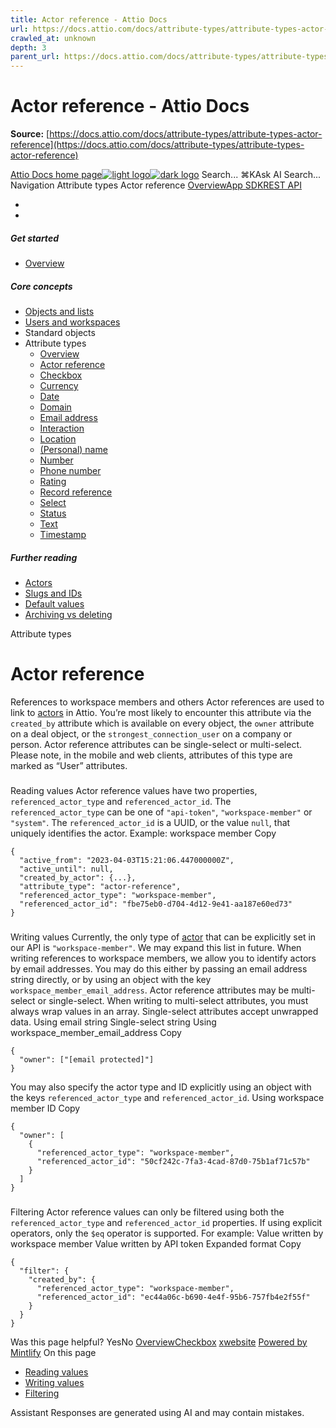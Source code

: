 ```yaml
---
title: Actor reference - Attio Docs
url: https://docs.attio.com/docs/attribute-types/attribute-types-actor-reference
crawled_at: unknown
depth: 3
parent_url: https://docs.attio.com/docs/attribute-types/attribute-types-timestamp
---
```


# Actor reference - Attio Docs

**Source:** [https://docs.attio.com/docs/attribute-types/attribute-types-actor-reference](https://docs.attio.com/docs/attribute-types/attribute-types-actor-reference)

[Attio Docs home page![light logo](https://mintlify.s3.us-west-1.amazonaws.com/attio/logo/light.svg)![dark logo](https://mintlify.s3.us-west-1.amazonaws.com/attio/logo/dark.svg)](https://docs.attio.com/)
Search...
⌘KAsk AI
Search...
Navigation
Attribute types
Actor reference
[Overview](https://docs.attio.com/docs/overview)[App SDK](https://docs.attio.com/sdk/introduction)[REST API](https://docs.attio.com/rest-api/overview)
* [](https://build.attio.com/)
* [](https://attio.com/help)
##### Get started
  * [Overview](https://docs.attio.com/docs/overview)


##### Core concepts
  * [Objects and lists](https://docs.attio.com/docs/objects-and-lists)
  * [Users and workspaces](https://docs.attio.com/docs/users-and-workspaces)
  * Standard objects
  * Attribute types
    * [Overview](https://docs.attio.com/docs/attribute-types/attribute-types)
    * [Actor reference](https://docs.attio.com/docs/attribute-types/attribute-types-actor-reference)
    * [Checkbox](https://docs.attio.com/docs/attribute-types/attribute-types-checkbox)
    * [Currency](https://docs.attio.com/docs/attribute-types/attribute-types-currency)
    * [Date](https://docs.attio.com/docs/attribute-types/attribute-types-date)
    * [Domain](https://docs.attio.com/docs/attribute-types/attribute-types-domain)
    * [Email address](https://docs.attio.com/docs/attribute-types/attribute-types-email-address)
    * [Interaction](https://docs.attio.com/docs/attribute-types/attribute-types-interaction)
    * [Location](https://docs.attio.com/docs/attribute-types/attribute-types-location)
    * [(Personal) name](https://docs.attio.com/docs/attribute-types/attribute-types-personal-name)
    * [Number](https://docs.attio.com/docs/attribute-types/attribute-types-number)
    * [Phone number](https://docs.attio.com/docs/attribute-types/attribute-types-phone-number)
    * [Rating](https://docs.attio.com/docs/attribute-types/attribute-types-rating)
    * [Record reference](https://docs.attio.com/docs/attribute-types/attribute-types-record-reference)
    * [Select](https://docs.attio.com/docs/attribute-types/attribute-types-select)
    * [Status](https://docs.attio.com/docs/attribute-types/attribute-types-status)
    * [Text](https://docs.attio.com/docs/attribute-types/attribute-types-text)
    * [Timestamp](https://docs.attio.com/docs/attribute-types/attribute-types-timestamp)


##### Further reading
  * [Actors](https://docs.attio.com/docs/actors)
  * [Slugs and IDs](https://docs.attio.com/docs/slugs-and-ids)
  * [Default values](https://docs.attio.com/docs/default-values)
  * [Archiving vs deleting](https://docs.attio.com/docs/archiving-vs-deleting)


Attribute types
# Actor reference
References to workspace members and others
Actor references are used to link to [actors](https://docs.attio.com/docs/actors) in Attio. You’re most likely to encounter this attribute via the `created_by` attribute which is available on every object, the `owner` attribute on a deal object, or the `strongest_connection_user` on a company or person.
Actor reference attributes can be single-select or multi-select.
Please note, in the mobile and web clients, attributes of this type are marked as “User” attributes.
### 
[​](https://docs.attio.com/docs/attribute-types/attribute-types-actor-reference#reading-values)
Reading values
Actor reference values have two properties, `referenced_actor_type` and `referenced_actor_id`. The `referenced_actor_type` can be one of `"api-token"`, `"workspace-member"` or `"system"`. The `referenced_actor_id` is a UUID, or the value `null`, that uniquely identifies the actor.
Example: workspace member
Copy
```
{
  "active_from": "2023-04-03T15:21:06.447000000Z",
  "active_until": null,
  "created_by_actor": {...},
  "attribute_type": "actor-reference",
  "referenced_actor_type": "workspace-member",
  "referenced_actor_id": "fbe75eb0-d704-4d12-9e41-aa187e60ed73"
}
```

### 
[​](https://docs.attio.com/docs/attribute-types/attribute-types-actor-reference#writing-values)
Writing values
Currently, the only type of [actor](https://docs.attio.com/docs/actors) that can be explicitly set in our API is `"workspace-member"`. We may expand this list in future.
When writing references to workspace members, we allow you to identify actors by email addresses. You may do this either by passing an email address string directly, or by using an object with the key `workspace_member_email_address`.
Actor reference attributes may be multi-select or single-select. When writing to multi-select attributes, you must always wrap values in an array. Single-select attributes accept unwrapped data.
Using email string
Single-select string
Using workspace_member_email_address
Copy
```
{
  "owner": ["[email protected]"]
}
```

You may also specify the actor type and ID explicitly using an object with the keys `referenced_actor_type` and `referenced_actor_id`.
Using workspace member ID
Copy
```
{
  "owner": [
    {
      "referenced_actor_type": "workspace-member",
      "referenced_actor_id": "50cf242c-7fa3-4cad-87d0-75b1af71c57b"
    }
  ]
}
```

### 
[​](https://docs.attio.com/docs/attribute-types/attribute-types-actor-reference#filtering)
Filtering
Actor reference values can only be filtered using both the `referenced_actor_type` and `referenced_actor_id` properties. If using explicit operators, only the `$eq` operator is supported. For example:
Value written by workspace member
Value written by API token
Expanded format
Copy
```
{
  "filter": {
    "created_by": {
      "referenced_actor_type": "workspace-member",
      "referenced_actor_id": "ec44a06c-b690-4e4f-95b6-757fb4e2f55f"
    }
  }
}
```

Was this page helpful?
YesNo
[Overview](https://docs.attio.com/docs/attribute-types/attribute-types)[Checkbox](https://docs.attio.com/docs/attribute-types/attribute-types-checkbox)
[x](https://x.com/Attio)[website](https://attio.com)
[Powered by Mintlify](https://mintlify.com/preview-request?utm_campaign=poweredBy&utm_medium=referral&utm_source=docs.attio.com)
On this page
  * [Reading values](https://docs.attio.com/docs/attribute-types/attribute-types-actor-reference#reading-values)
  * [Writing values](https://docs.attio.com/docs/attribute-types/attribute-types-actor-reference#writing-values)
  * [Filtering](https://docs.attio.com/docs/attribute-types/attribute-types-actor-reference#filtering)


Assistant
Responses are generated using AI and may contain mistakes.
